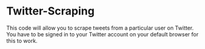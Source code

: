 # Twitter-Scraping
This code will allow you to scrape tweets from a particular user on Twitter. You have to be signed in to your Twitter account on your default browser for this to work.
